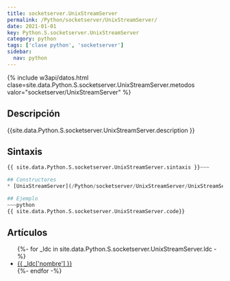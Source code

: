 ```yaml
---
title: socketserver.UnixStreamServer
permalink: /Python/socketserver/UnixStreamServer/
date: 2021-01-01
key: Python.S.socketserver.UnixStreamServer
category: python
tags: ['clase python', 'socketserver']
sidebar: 
  nav: python
---
```


{% include w3api/datos.html clase=site.data.Python.S.socketserver.UnixStreamServer.metodos valor="socketserver/UnixStreamServer" %}

## Descripción
{{site.data.Python.S.socketserver.UnixStreamServer.description }}

## Sintaxis
~~~python
{{ site.data.Python.S.socketserver.UnixStreamServer.sintaxis }}~~~

## Constructores
* [UnixStreamServer](/Python/socketserver/UnixStreamServer/UnixStreamServer/)

## Ejemplo
~~~python
{{ site.data.Python.S.socketserver.UnixStreamServer.code}}
~~~

## Artículos
<ul>
{%- for _ldc in site.data.Python.S.socketserver.UnixStreamServer.ldc -%}
   <li>
       <a href="{{_ldc['url'] }}">{{ _ldc['nombre'] }}</a>
   </li>
{%- endfor -%}
</ul>

